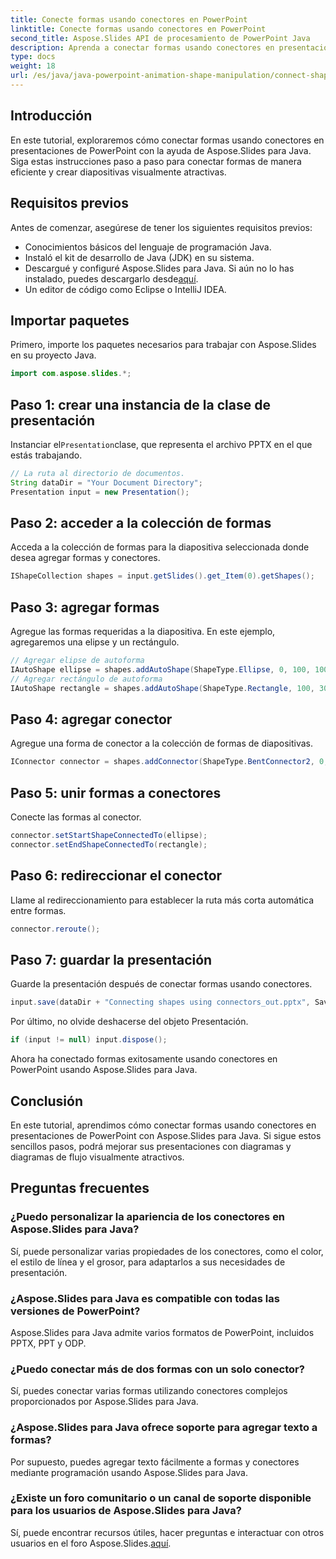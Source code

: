 ```yaml
---
title: Conecte formas usando conectores en PowerPoint
linktitle: Conecte formas usando conectores en PowerPoint
second_title: Aspose.Slides API de procesamiento de PowerPoint Java
description: Aprenda a conectar formas usando conectores en presentaciones de PowerPoint con Aspose.Slides para Java. Tutorial paso a paso para principiantes.
type: docs
weight: 18
url: /es/java/java-powerpoint-animation-shape-manipulation/connect-shapes-using-connectors-powerpoint/
---
```

## Introducción
En este tutorial, exploraremos cómo conectar formas usando conectores en presentaciones de PowerPoint con la ayuda de Aspose.Slides para Java. Siga estas instrucciones paso a paso para conectar formas de manera eficiente y crear diapositivas visualmente atractivas.
## Requisitos previos
Antes de comenzar, asegúrese de tener los siguientes requisitos previos:
- Conocimientos básicos del lenguaje de programación Java.
- Instaló el kit de desarrollo de Java (JDK) en su sistema.
-  Descargué y configuré Aspose.Slides para Java. Si aún no lo has instalado, puedes descargarlo desde[aquí](https://releases.aspose.com/slides/java/).
- Un editor de código como Eclipse o IntelliJ IDEA.

## Importar paquetes
Primero, importe los paquetes necesarios para trabajar con Aspose.Slides en su proyecto Java.
```java
import com.aspose.slides.*;

```
## Paso 1: crear una instancia de la clase de presentación
 Instanciar el`Presentation`clase, que representa el archivo PPTX en el que estás trabajando.
```java
// La ruta al directorio de documentos.
String dataDir = "Your Document Directory";
Presentation input = new Presentation();
```
## Paso 2: acceder a la colección de formas
Acceda a la colección de formas para la diapositiva seleccionada donde desea agregar formas y conectores.
```java
IShapeCollection shapes = input.getSlides().get_Item(0).getShapes();
```
## Paso 3: agregar formas
Agregue las formas requeridas a la diapositiva. En este ejemplo, agregaremos una elipse y un rectángulo.
```java
// Agregar elipse de autoforma
IAutoShape ellipse = shapes.addAutoShape(ShapeType.Ellipse, 0, 100, 100, 100);
// Agregar rectángulo de autoforma
IAutoShape rectangle = shapes.addAutoShape(ShapeType.Rectangle, 100, 300, 100, 100);
```
## Paso 4: agregar conector
Agregue una forma de conector a la colección de formas de diapositivas.
```java
IConnector connector = shapes.addConnector(ShapeType.BentConnector2, 0, 0, 10, 10);
```
## Paso 5: unir formas a conectores
Conecte las formas al conector.
```java
connector.setStartShapeConnectedTo(ellipse);
connector.setEndShapeConnectedTo(rectangle);
```
## Paso 6: redireccionar el conector
Llame al redireccionamiento para establecer la ruta más corta automática entre formas.
```java
connector.reroute();
```
## Paso 7: guardar la presentación
Guarde la presentación después de conectar formas usando conectores.
```java
input.save(dataDir + "Connecting shapes using connectors_out.pptx", SaveFormat.Pptx);
```
Por último, no olvide deshacerse del objeto Presentación.
```java
if (input != null) input.dispose();
```
Ahora ha conectado formas exitosamente usando conectores en PowerPoint usando Aspose.Slides para Java.

## Conclusión
En este tutorial, aprendimos cómo conectar formas usando conectores en presentaciones de PowerPoint con Aspose.Slides para Java. Si sigue estos sencillos pasos, podrá mejorar sus presentaciones con diagramas y diagramas de flujo visualmente atractivos.
## Preguntas frecuentes
### ¿Puedo personalizar la apariencia de los conectores en Aspose.Slides para Java?
Sí, puede personalizar varias propiedades de los conectores, como el color, el estilo de línea y el grosor, para adaptarlos a sus necesidades de presentación.
### ¿Aspose.Slides para Java es compatible con todas las versiones de PowerPoint?
Aspose.Slides para Java admite varios formatos de PowerPoint, incluidos PPTX, PPT y ODP.
### ¿Puedo conectar más de dos formas con un solo conector?
Sí, puedes conectar varias formas utilizando conectores complejos proporcionados por Aspose.Slides para Java.
### ¿Aspose.Slides para Java ofrece soporte para agregar texto a formas?
Por supuesto, puedes agregar texto fácilmente a formas y conectores mediante programación usando Aspose.Slides para Java.
### ¿Existe un foro comunitario o un canal de soporte disponible para los usuarios de Aspose.Slides para Java?
 Sí, puede encontrar recursos útiles, hacer preguntas e interactuar con otros usuarios en el foro Aspose.Slides.[aquí](https://forum.aspose.com/c/slides/11).